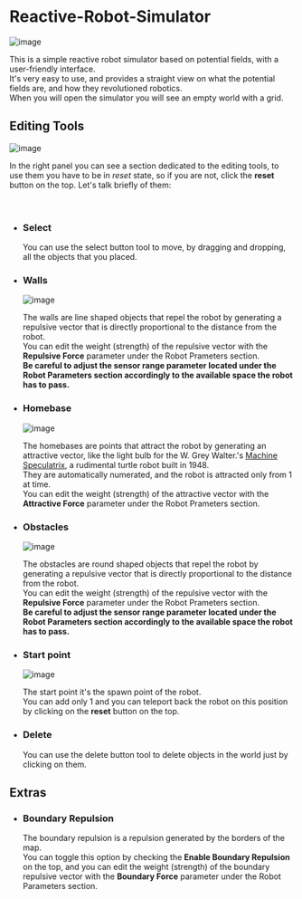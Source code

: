# Reactive-Robot-Simulator

![image](https://github.com/user-attachments/assets/3f0a787c-24f9-41ed-b955-d167fc9d253a)

This is a simple reactive robot simulator based on potential fields, with a user-friendly interface.<br>
It's very easy to use, and provides a straight view on what the potential fields are, and how they revolutioned robotics.<br>
When you will open the simulator you will see an empty world with a grid.<br>

## Editing Tools

![image](https://github.com/user-attachments/assets/4bad4622-ccd0-482e-94b5-b916b6e21b3a)

In the right panel you can see a section dedicated to the editing tools, to use them you have to be in *reset* state, so if you are not, click the **reset** button on the top. Let's talk briefly of them:
<br>
<br>
<br>

- ### Select

	‎‎You can use the select button tool to move, by dragging and dropping, all the objects that you placed.<br>

- ### Walls
  
	![image](https://github.com/user-attachments/assets/6bd74cd3-5593-4bff-bf93-ac6df4f47dfa)

	The walls are line shaped objects that repel the robot by generating a repulsive vector that is directly proportional to the distance from the robot.<br>
	You can edit the weight (strength) of the repulsive vector with the **Repulsive Force** parameter under the Robot Prameters section.<br>
  **Be careful to adjust the **sensor range** parameter located under the Robot Parameters section accordingly to the available space the robot has to pass.**<br>

- ### Homebase
  
	![image](https://github.com/user-attachments/assets/d1144b86-a77c-4060-b46f-e73423904da0)

	The homebases are points that attract the robot by generating an attractive vector, like the light bulb for the W. Grey Walter.'s [Machine Speculatrix](https://home.csulb.edu/~wmartinz/content/w-grey-walter-and-his-turtle-robots.html), a rudimental turtle robot built in 1948.<br>
	They are automatically numerated, and the robot is attracted only from 1 at time.<br>
	You can edit the weight (strength) of the attractive vector with the **Attractive Force** parameter under the Robot Prameters section.<br>

- ### Obstacles
  
	‎‎![image](https://github.com/user-attachments/assets/fcaf2fdc-27b7-4e62-8e60-989d2c95472a)

	‎‎The obstacles are round shaped objects that repel the robot by generating a repulsive vector that is directly proportional to the distance from the robot.<br>
	You can edit the weight (strength) of the repulsive vector with the **Repulsive Force** parameter under the Robot Prameters section.<br>
  **Be careful to adjust the **sensor range** parameter located under the Robot Parameters section accordingly to the available space the robot has to pass.**<br>
  
- ### Start point
  
	‎‎![image](https://github.com/user-attachments/assets/fbf0c00d-e6f5-41a5-9ee0-46bf6a949bd1)

	‎‎The start point it's the spawn point of the robot.<br>
	‎‎You can add only 1 and you can teleport back the robot on this position by clicking on the **reset** button on the top. <br>

- ### Delete

	‎‎You can use the delete button tool to delete objects in the world just by clicking on them.<br>

## Extras

- ### Boundary Repulsion
	The boundary repulsion is a repulsion generated by the borders of the map.<br>
 	You can toggle this option by checking the **Enable Boundary Repulsion** on the top, and you can edit the weight (strength) of the boundary repulsive vector with the **Boundary Force** parameter under the Robot Parameters section.
